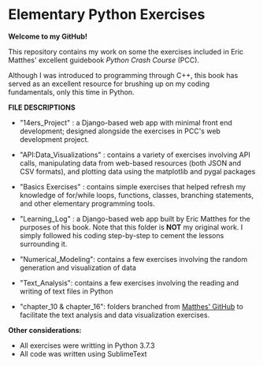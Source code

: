 # Elementary Python Exercises

**Welcome to my GitHub!**

This repository contains my work on some the exercises included in Eric Matthes'
excellent guidebook *Python Crash Course* (PCC).

Although I was introduced to programming through C++, this book has served as an excellent resource
for brushing up on my coding fundamentals, only this time in Python.

**FILE DESCRIPTIONS**

* "14ers_Project" : a Django-based web app with minimal front end development; designed
alongside the exercises in PCC's web development project.

* "API:Data_Visualizations" : contains a variety of exercises involving API calls, manipulating data from
web-based resources (both JSON and CSV formats), and plotting data using the matplotlib and pygal packages

* "Basics Exercises" : contains simple exercises that helped refresh my knowledge of for/while loops, functions,
classes, branching statements, and other elementary programming tools.

* "Learning_Log" : a Django-based web app built by Eric Matthes for the purposes of his book. Note that this folder is **NOT**
my original work. I simply followed his coding step-by-step to cement the lessons surrounding it.

* "Numerical_Modeling": contains a few exercises involving the random generation and visualization of data

* "Text_Analysis": contains a few exercises involving the reading and writing of text files in Python

* "chapter_10 & chapter_16": folders branched from [Matthes' GitHub](https://github.com/ehmatthes/pcc) to facilitate the
text analysis and data visualization exercises.

**Other considerations:**
* All exercises were writting in Python 3.7.3
* All code was written using SublimeText

